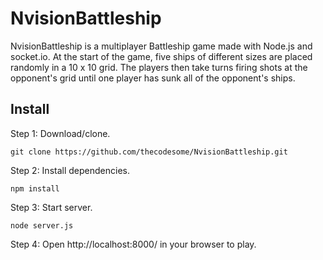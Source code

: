 # NvisionBattleship

NvisionBattleship is a multiplayer Battleship game made with Node.js and socket.io.
At the start of the game, five ships of different sizes are placed randomly in a 10 x 10 grid.
The players then take turns firing shots at the opponent's grid until one player has sunk all of
the opponent's ships.

## Install

Step 1: Download/clone.
```
git clone https://github.com/thecodesome/NvisionBattleship.git
```
Step 2: Install dependencies.
```
npm install
```
Step 3: Start server.
```
node server.js
```
Step 4: Open http://localhost:8000/ in your browser to play.
